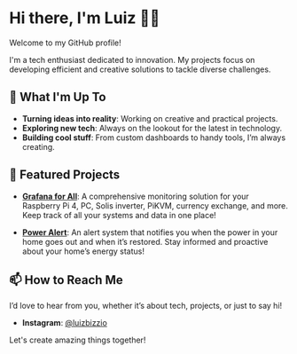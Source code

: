 # Hi there, I'm Luiz 👋😀

Welcome to my GitHub profile!

I'm a tech enthusiast dedicated to innovation. My projects focus on developing efficient and creative solutions to tackle diverse challenges.

## 🚀 What I'm Up To

- **Turning ideas into reality**: Working on creative and practical projects.
- **Exploring new tech**: Always on the lookout for the latest in technology.
- **Building cool stuff**: From custom dashboards to handy tools, I’m always creating.

## 🌟 Featured Projects

- **[Grafana for All](https://github.com/luizbizzio/grafana-for-all)**: A comprehensive monitoring solution for your Raspberry Pi 4, PC, Solis inverter, PiKVM, currency exchange, and more. Keep track of all your systems and data in one place!
  
- **[Power Alert](https://github.com/luizbizzio/power-alert)**:  An alert system that notifies you when the power in your home goes out and when it’s restored. Stay informed and proactive about your home’s energy status!

## 📫 How to Reach Me

I’d love to hear from you, whether it’s about tech, projects, or just to say hi!

- **Instagram**: [@luizbizzio](https://instagram.com/luizbizzio)

Let's create amazing things together!
